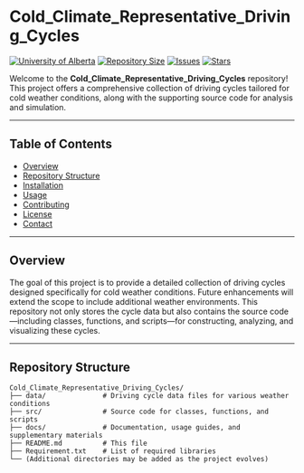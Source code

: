 # Cold_Climate_Representative_Driving_Cycles

[![University of Alberta](https://img.shields.io/badge/University%20of%20Alberta-Official-green)](https://www.ualberta.ca/)
[![Repository Size](https://img.shields.io/github/repo-size/yasami-amirreza/Cold_Climate_Representative_Driving_Cycles)](https://github.com/yasami-amirreza/Cold_Climate_Representative_Driving_Cycles)
[![Issues](https://img.shields.io/github/issues/yasami-amirreza/Cold_Climate_Representative_Driving_Cycles)](https://github.com/yasami-amirreza/Cold_Climate_Representative_Driving_Cycles/issues)
[![Stars](https://img.shields.io/github/stars/yasami-amirreza/Cold_Climate_Representative_Driving_Cycles)](https://github.com/yasami-amirreza/Cold_Climate_Representative_Driving_Cycles/stargazers)

Welcome to the **Cold_Climate_Representative_Driving_Cycles** repository! This project offers a comprehensive collection of driving cycles tailored for cold weather conditions, along with the supporting source code for analysis and simulation.

---

## Table of Contents

- [Overview](#overview)
- [Repository Structure](#repository-structure)
- [Installation](#installation)
- [Usage](#usage)
- [Contributing](#contributing)
- [License](#license)
- [Contact](#contact)

---

## Overview

The goal of this project is to provide a detailed collection of driving cycles designed specifically for cold weather conditions. Future enhancements will extend the scope to include additional weather environments. This repository not only stores the cycle data but also contains the source code—including classes, functions, and scripts—for constructing, analyzing, and visualizing these cycles.

---

## Repository Structure

```plaintext
Cold_Climate_Representative_Driving_Cycles/
├── data/              # Driving cycle data files for various weather conditions
├── src/               # Source code for classes, functions, and scripts
├── docs/              # Documentation, usage guides, and supplementary materials
├── README.md          # This file
├── Requirement.txt    # List of required libraries
└── (Additional directories may be added as the project evolves)
